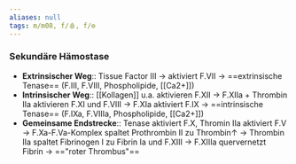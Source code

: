```yaml
---
aliases: null
tags: m/m08, f/🩸, f/⚙️
---
```

### Sekundäre Hämostase
- **Extrinsischer Weg**:: Tissue Factor III → aktiviert F.VII → ==extrinsische Tenase== (F.III, F.VIII, Phospholipide, [[Ca2+]])
- **Intrinsischer Weg**:: [[Kollagen]] u.a. aktivieren F.XII → F.XIIa + Thrombin IIa aktivieren F.XI und F.VIII → F.XIa aktiviert F.IX → ==intrinsische Tenase== (F.IXa, F.VIIIa, Phospholipide, [[Ca2+]])
- **Gemeinsame Endstrecke**:: Tenase aktiviert F.X, Thromin IIa aktiviert F.V → F.Xa-F.Va-Komplex spaltet Prothrombin II zu Thrombin↑ → Thrombin IIa spaltet Fibrinogen I zu Fibrin Ia und F.XIII → F.XIIIa quervernetzt Fibrin → =="roter Thrombus"==

